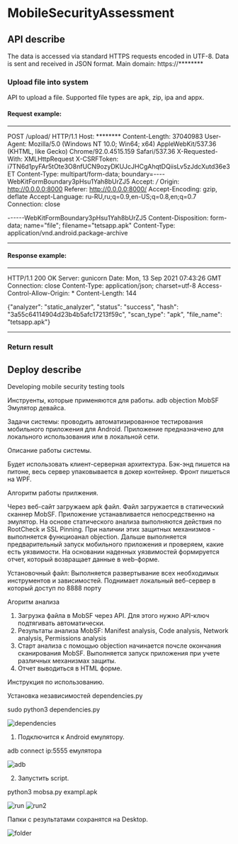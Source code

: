 # MobileSecurityAssessment


## API describe
The data is accessed via standard HTTPS requests encoded in UTF-8. Data is sent and received in JSON format.
Main domain: https://********

### Upload file into system
API to upload a file. Supported file types are apk, zip, ipa and appx.

#### Request example:
----------------------------------------------------------------------

POST /upload/ HTTP/1.1
Host: ********
Content-Length: 37040983
User-Agent: Mozilla/5.0 (Windows NT 10.0; Win64; x64) AppleWebKit/537.36 (KHTML, like Gecko) Chrome/92.0.4515.159 Safari/537.36
X-Requested-With: XMLHttpRequest
X-CSRFToken: i7TN6d1pyFAr5tOte3O8nfUCN9ozyDKUJcJHCgAhqtDQiisLv5zJdcXutd36e3ET
Content-Type: multipart/form-data; boundary=----WebKitFormBoundary3pHsu1Yah8bUrZJ5
Accept: */*
Origin: http://0.0.0.0:8000
Referer: http://0.0.0.0:8000/
Accept-Encoding: gzip, deflate
Accept-Language: ru-RU,ru;q=0.9,en-US;q=0.8,en;q=0.7
Connection: close

------WebKitFormBoundary3pHsu1Yah8bUrZJ5
Content-Disposition: form-data; name="file"; filename="tetsapp.apk"
Content-Type: application/vnd.android.package-archive

----------------------------------------------------------------------

#### Response example:
----------------------------------------------------------------------

HTTP/1.1 200 OK
Server: gunicorn
Date: Mon, 13 Sep 2021 07:43:26 GMT
Connection: close
Content-Type: application/json; charset=utf-8
Access-Control-Allow-Origin: *
Content-Length: 144

{"analyzer": "static_analyzer", "status": "success", "hash": "3a55c64114904d23b4b5afc17213f59c", "scan_type": "apk", "file_name": "tetsapp.apk"}

----------------------------------------------------------------------

### Return result

## Deploy describe





Developing mobile security testing tools

Инструенты, которые применяются для работы.
adb
objection 
MobSF
Эмулятор девайса.

Задачи системы: проводить автоматизированное тестирования мобильного приложения для Android.
Приложение предназначено для локального использования или в локальной сети.

Описание работы системы.


Будет использовать клиент-серверная архитектура. 
Бэк-энд пишется на питоне, весь сервер упаковывается в докер контейнер.
Фронт пишеться на WPF.

Алгоритм работы прилжения.

Через веб-сайт загружаем apk файл.
Файл загружается в статический сканнер MobSF.
Приложение устанавливается непосредственно на эмулятор.
На основе статического анализа выполняются действия по RootCheck и SSL Pinning. При наличии этих защитных механизмов - выполняется функциоанал objection.
Дальше выполняется предварительный запуск мобильного приложения и проверяем, какие есть уязвимости.
На основании наденных уязвимостей формируется отчет, который возвращает данные в web-форме.


Установочный файл:
Выполняется развертывание всех необходимых инструментов и зависимостей.
Поднимает локальный веб-сервер в который доступ по 8888 порту

Агоритм анализа

1) Загрузка файла в MobSF через API. Для этого нужно API-ключ подтягивать автоматически.
2) Результаты анализа MobSF: Manifest analysis, Code analysis, Network analysis, Permissions analysis
3) Старт анализа с помощью оbjection начинается почсле окончания сканирования MobSF. Выполняется запуск приложения при учете различных механизмах защиты.
4) Отчет выводиться в HTML форме.

Инструкция по использованию.

Установка независимостей dependencies.py

sudo python3 dependencies.py

![dependencies](https://user-images.githubusercontent.com/79997543/113424746-a9557d00-939e-11eb-9872-f6130f882f6c.png)

1) Подключится к Android емулятору.

adb connect ip:5555 емулятора

![adb](https://user-images.githubusercontent.com/79997543/113423761-0bad7e00-939d-11eb-91e1-7764f7142ff8.png)

2) Запустить script.

python3 mobsa.py exampl.apk

![run](https://user-images.githubusercontent.com/79997543/132571877-daafbeb6-a72a-40c7-836f-2ce50264b9e8.png)
![run2](https://user-images.githubusercontent.com/79997543/132572010-86edd3d0-96c2-4ae5-af99-72f2eb6bc506.png)

Папки с результатами сохранятся на Desktop.

![folder](https://user-images.githubusercontent.com/79997543/113423796-19fb9a00-939d-11eb-97f0-a9d2d8062e36.png)
